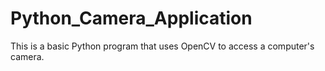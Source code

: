 # Python_Camera_Application
This is a basic Python program that uses OpenCV to access a computer's camera.
